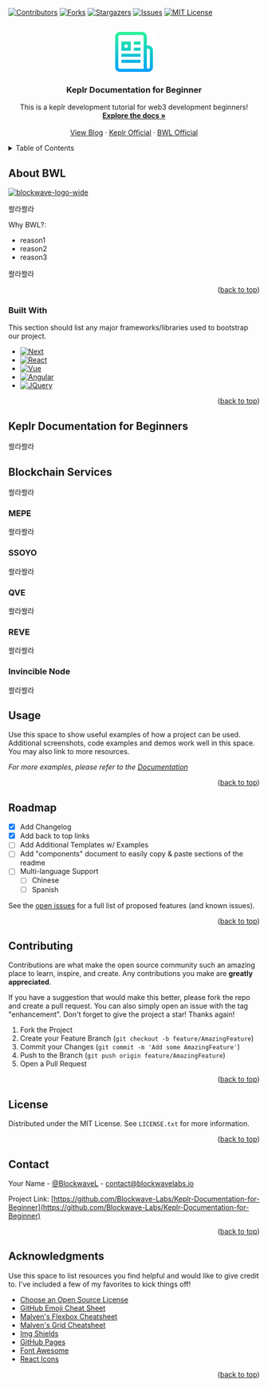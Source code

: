 <!-- Improved compatibility of back to top link: See: https://github.com/Blockwave-Labs/Keplr-Documentation-for-Beginner/pull/73 -->

<a name="readme-top"></a>

<!--
*** Thanks for checking out the Best-README-Template. If you have a suggestion
*** that would make this better, please fork the repo and create a pull request
*** or simply open an issue with the tag "enhancement".
*** Don't forget to give the project a star!
*** Thanks again! Now go create something AMAZING! :D
-->

<!-- PROJECT SHIELDS -->
<!--
*** I'm using markdown "reference style" links for readability.
*** Reference links are enclosed in brackets [ ] instead of parentheses ( ).
*** See the bottom of this document for the declaration of the reference variables
*** for contributors-url, forks-url, etc. This is an optional, concise syntax you may use.
*** https://www.markdownguide.org/basic-syntax/#reference-style-links
-->

[![Contributors][contributors-shield]][contributors-url]
[![Forks][forks-shield]][forks-url]
[![Stargazers][stars-shield]][stars-url]
[![Issues][issues-shield]][issues-url]
[![MIT License][license-shield]][license-url]
<!-- [![LinkedIn][linkedin-shield]][linkedin-url] -->

<!-- PROJECT LOGO -->
<br />
<div align="center">
  <a href="https://github.com/Blockwave-Labs/Keplr-Documentation-for-Beginner">
    <img  src="images/logo.png" alt="Logo" width="80" height="80">
  </a>

  <h3 align="center">Keplr Documentation for Beginner</h3>

  <p align="center">
    This is a keplr development tutorial for web3 development beginners!
    <br />
    <a href="https://app.gitbook.com/s/Y2EB3dxYUaSpqzdmzI8j/"><strong>Explore the docs »</strong></a>
    <br />
    <br />
    <a href="https://medium.com/@BlockwaveLabs">View Blog</a>
    ·
    <a href="https://docs.keplr.app/">Keplr Official</a>
    ·
    <a href="https://www.blockwavelabs.io/">BWL Official</a>
  </p>
</div>

<!-- TABLE OF CONTENTS -->
<details>
  <summary>Table of Contents</summary>
  <ol>
    <li>
      <a href="#about-bwl">About BWL</a>
      <ul>
        <li><a href="#built-with">...</a></li>
        <li><a href="#built-with">...</a></li>
      </ul>
    </li>
    <li>
      <a href="#keplr-documentation-for-beginner">Keplr Documentation for Beginner</a>
      <ul>
        <li><a href="#built-with">...</a></li>
        <li><a href="#built-with">...</a></li>
      </ul>
    </li>
    <li>
      <a href="#blockchain services">Blockchain Services</a>
      <ul>
        <li><a href="#mepe">MEPE</a></li>
        <li><a href="#ssoyo">SSOYO</a></li>
        <li><a href="#qve">QVE</a></li>
        <li><a href="#reve">REVE</a></li>
        <li><a href="#invincible-node">Invincible Node</a></li>
      </ul>
    </li>
    <li><a href="#usage">Usage</a></li>
    <li><a href="#roadmap">Roadmap</a></li>
    <li><a href="#contributing">Contributing</a></li>
    <li><a href="#license">License</a></li>
    <li><a href="#contact">Contact</a></li>
    <li><a href="#acknowledgments">Acknowledgments</a></li>
  </ol>
</details>

<!-- ABOUT BWL -->

## About BWL

[![blockwave-logo-wide]](https://www.blockwavelabs.io/)

쏼라쏼라

Why BWL?:

- reason1
- reason2
- reason3

쏼라쏼라

<!-- Use the `BLANK_README.md` to get started. -->

<p align="right">(<a href="#readme-top">back to top</a>)</p>

### Built With

This section should list any major frameworks/libraries used to bootstrap our project.

<!-- Leave any add-ons/plugins for the acknowledgements section. Here are a few examples. -->

- [![Next][next.js]][next-url]
- [![React][react.js]][react-url]
- [![Vue][vue.js]][vue-url]
- [![Angular][angular.io]][angular-url]
  <!-- - [![Svelte][svelte.dev]][svelte-url] -->
  <!-- - [![Laravel][laravel.com]][laravel-url] -->
  <!-- - [![Bootstrap][bootstrap.com]][bootstrap-url] -->
- [![JQuery][jquery.com]][jquery-url]

<p align="right">(<a href="#readme-top">back to top</a>)</p>

<!-- GETTING STARTED -->

<!-- ## Getting Started

This is an example of how you may give instructions on setting up your project locally.
To get a local copy up and running follow these simple example steps.

### Prerequisites

This is an example of how to list things you need to use the software and how to install them.

- npm
  ```sh
  npm install npm@latest -g
  ```

### Installation

_Below is an example of how you can instruct your audience on installing and setting up your app. This template doesn't rely on any external dependencies or services._

1. Get a free API Key at [https://example.com](https://example.com)
2. Clone the repo
   ```sh
   git clone https://github.com/your_username_/Project-Name.git
   ```
3. Install NPM packages
   ```sh
   npm install
   ```
4. Enter your API in `config.js`
   ```js
   const API_KEY = "ENTER YOUR API";
   ```

<p align="right">(<a href="#readme-top">back to top</a>)</p> -->

<!-- USAGE EXAMPLES -->

## Keplr Documentation for Beginners

쏼라쏼라

## Blockchain Services

쏼라쏼라


### MEPE

쏼라쏼라

### SSOYO

쏼라쏼라

### QVE

쏼라쏼라

### REVE

쏼라쏼라

### Invincible Node

쏼라쏼라


## Usage

Use this space to show useful examples of how a project can be used. Additional screenshots, code examples and demos work well in this space. You may also link to more resources.

_For more examples, please refer to the [Documentation](https://example.com)_

<p align="right">(<a href="#readme-top">back to top</a>)</p>

<!-- ROADMAP -->

## Roadmap

- [x] Add Changelog
- [x] Add back to top links
- [ ] Add Additional Templates w/ Examples
- [ ] Add "components" document to easily copy & paste sections of the readme
- [ ] Multi-language Support
  - [ ] Chinese
  - [ ] Spanish

See the [open issues](https://github.com/Blockwave-Labs/Keplr-Documentation-for-Beginner/issues) for a full list of proposed features (and known issues).

<p align="right">(<a href="#readme-top">back to top</a>)</p>

<!-- CONTRIBUTING -->

## Contributing

Contributions are what make the open source community such an amazing place to learn, inspire, and create. Any contributions you make are **greatly appreciated**.

If you have a suggestion that would make this better, please fork the repo and create a pull request. You can also simply open an issue with the tag "enhancement".
Don't forget to give the project a star! Thanks again!

1. Fork the Project
2. Create your Feature Branch (`git checkout -b feature/AmazingFeature`)
3. Commit your Changes (`git commit -m 'Add some AmazingFeature'`)
4. Push to the Branch (`git push origin feature/AmazingFeature`)
5. Open a Pull Request

<p align="right">(<a href="#readme-top">back to top</a>)</p>

<!-- LICENSE -->

## License

Distributed under the MIT License. See `LICENSE.txt` for more information.

<p align="right">(<a href="#readme-top">back to top</a>)</p>

<!-- CONTACT -->

## Contact

Your Name - [@BlockwaveL](https://twitter.com/BlockwaveL) - contact@blockwavelabs.io

Project Link: [https://github.com/Blockwave-Labs/Keplr-Documentation-for-Beginner](https://github.com/Blockwave-Labs/Keplr-Documentation-for-Beginner)

<p align="right">(<a href="#readme-top">back to top</a>)</p>

<!-- ACKNOWLEDGMENTS -->

## Acknowledgments

Use this space to list resources you find helpful and would like to give credit to. I've included a few of my favorites to kick things off!

- [Choose an Open Source License](https://choosealicense.com)
- [GitHub Emoji Cheat Sheet](https://www.webpagefx.com/tools/emoji-cheat-sheet)
- [Malven's Flexbox Cheatsheet](https://flexbox.malven.co/)
- [Malven's Grid Cheatsheet](https://grid.malven.co/)
- [Img Shields](https://shields.io)
- [GitHub Pages](https://pages.github.com)
- [Font Awesome](https://fontawesome.com)
- [React Icons](https://react-icons.github.io/react-icons/search)

<p align="right">(<a href="#readme-top">back to top</a>)</p>

<!-- MARKDOWN LINKS & IMAGES -->
<!-- https://www.markdownguide.org/basic-syntax/#reference-style-links -->

[contributors-shield]: https://img.shields.io/github/contributors/Blockwave-Labs/Keplr-Documentation-for-Beginner.svg?style=for-the-badge
[contributors-url]: https://github.com/Blockwave-Labs/Keplr-Documentation-for-Beginner/graphs/contributors
[forks-shield]: https://img.shields.io/github/forks/Blockwave-Labs/Keplr-Documentation-for-Beginner.svg?style=for-the-badge
[forks-url]: https://github.com/Blockwave-Labs/Keplr-Documentation-for-Beginner/network/members
[stars-shield]: https://img.shields.io/github/stars/Blockwave-Labs/Keplr-Documentation-for-Beginner.svg?style=for-the-badge
[stars-url]: https://github.com/Blockwave-Labs/Keplr-Documentation-for-Beginner/stargazers
[issues-shield]: https://img.shields.io/github/issues/Blockwave-Labs/Keplr-Documentation-for-Beginner.svg?style=for-the-badge
[issues-url]: https://github.com/Blockwave-Labs/Keplr-Documentation-for-Beginner/issues
[license-shield]: https://img.shields.io/github/license/Blockwave-Labs/Keplr-Documentation-for-Beginner.svg?style=for-the-badge
[license-url]: https://github.com/Blockwave-Labs/Keplr-Documentation-for-Beginner/blob/master/LICENSE.txt
[linkedin-shield]: https://img.shields.io/badge/-LinkedIn-black.svg?style=for-the-badge&logo=linkedin&colorB=555
[linkedin-url]: https://linkedin.com/in/othneildrew
[product-screenshot]: images/screenshot.png
[blockwave-logo]: .github/profile/images/blockwaveLogo.jpg
[blockwave-logo-wide]: .github/profile/images/blockwaveLogoWide.png
[next.js]: https://img.shields.io/badge/next.js-000000?style=for-the-badge&logo=nextdotjs&logoColor=white
[next-url]: https://nextjs.org/
[react.js]: https://img.shields.io/badge/React-20232A?style=for-the-badge&logo=react&logoColor=61DAFB
[react-url]: https://reactjs.org/
[vue.js]: https://img.shields.io/badge/Vue.js-35495E?style=for-the-badge&logo=vuedotjs&logoColor=4FC08D
[vue-url]: https://vuejs.org/
[angular.io]: https://img.shields.io/badge/Angular-DD0031?style=for-the-badge&logo=angular&logoColor=white
[angular-url]: https://angular.io/
[svelte.dev]: https://img.shields.io/badge/Svelte-4A4A55?style=for-the-badge&logo=svelte&logoColor=FF3E00
[svelte-url]: https://svelte.dev/
[laravel.com]: https://img.shields.io/badge/Laravel-FF2D20?style=for-the-badge&logo=laravel&logoColor=white
[laravel-url]: https://laravel.com
[bootstrap.com]: https://img.shields.io/badge/Bootstrap-563D7C?style=for-the-badge&logo=bootstrap&logoColor=white
[bootstrap-url]: https://getbootstrap.com
[jquery.com]: https://img.shields.io/badge/jQuery-0769AD?style=for-the-badge&logo=jquery&logoColor=white
[jquery-url]: https://jquery.com
